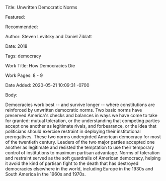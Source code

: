 Title: Unwritten Democratic Norms

Featured: 

Recommended: 

Author: Steven Levitsky and Daniel Ziblatt

Date: 2018

Tags: democracy

Work Title: How Democracies Die

Work Pages:  8 - 9

Date Added: 2020-05-21 10:09:31 -0700

Body:

Democracies work best -- and survive longer -- where constitutions are reinforced by unwritten democratic norms. Two basic norms have preserved America's checks and balances in ways we have come to take for granted: mutual toleration, or the understanding that competing parties accept one another as legitimate rivals, and forbearance, or the idea that politicians should exercise restraint in deploying their institutional prerogatives. These two norms undergirded American democracy for most of the twentieth century. Leaders of the two major parties accepted one another as legitimate and resisted the temptation to use their temporary control of institutions to maximum partisan advantage. Norms of toleration and restraint served as the soft guardrails of American democracy, helping it avoid the kind of partisan fight to the death that has destroyed democracies elsewhere in the world, including Europe in the 1930s and South America in the 1960s and 1970s.


